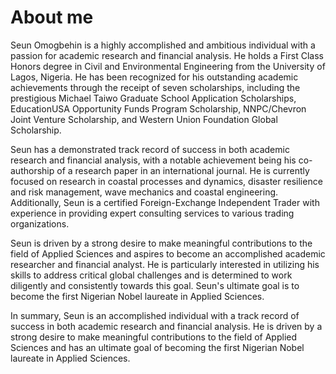 # About me


Seun Omogbehin is a highly accomplished and ambitious individual with a passion for academic research and financial analysis. He holds a First Class Honors degree in Civil and Environmental Engineering from the University of Lagos, Nigeria. He has been recognized for his outstanding academic achievements through the receipt of seven scholarships, including the prestigious Michael Taiwo Graduate School Application Scholarships, EducationUSA Opportunity Funds Program Scholarship, NNPC/Chevron Joint Venture Scholarship, and Western Union Foundation Global Scholarship.

Seun has a demonstrated track record of success in both academic research and financial analysis, with a notable achievement being his co-authorship of a research paper in an international journal. He is currently focused on research in coastal processes and dynamics, disaster resilience and risk management, wave mechanics and coastal engineering. Additionally, Seun is a certified Foreign-Exchange Independent Trader with experience in providing expert consulting services to various trading organizations.

Seun is driven by a strong desire to make meaningful contributions to the field of Applied Sciences and aspires to become an accomplished academic researcher and financial analyst. He is particularly interested in utilizing his skills to address critical global challenges and is determined to work diligently and consistently towards this goal. Seun's ultimate goal is to become the first Nigerian Nobel laureate in Applied Sciences.

In summary, Seun is an accomplished individual with a track record of success in both academic research and financial analysis. He is driven by a strong desire to make meaningful contributions to the field of Applied Sciences and has an ultimate goal of becoming the first Nigerian Nobel laureate in Applied Sciences.

